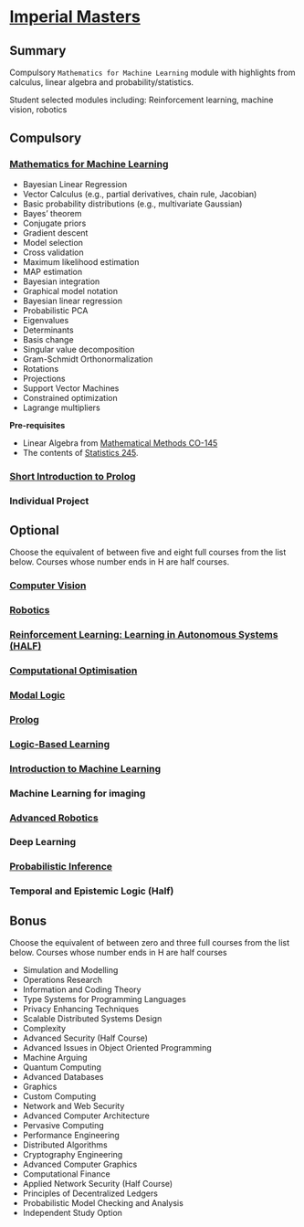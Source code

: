 # [Imperial Masters](http://www.imperial.ac.uk/computing/prospective-students/courses/pg/specialist-degrees/ml/)

## Summary

Compulsory `Mathematics for Machine Learning` module with highlights from calculus, linear algebra and probability/statistics.

Student selected modules including: Reinforcement learning, machine vision, robotics

## Compulsory

### [Mathematics for Machine Learning](http://www.imperial.ac.uk/computing/current-students/courses/496/)

- Bayesian Linear Regression
- Vector Calculus (e.g., partial derivatives, chain rule, Jacobian)
- Basic probability distributions (e.g., multivariate Gaussian)
- Bayes’ theorem
- Conjugate priors
- Gradient descent
- Model selection
- Cross validation
- Maximum likelihood estimation
- MAP estimation
- Bayesian integration
- Graphical model notation
- Bayesian linear regression
- Probabilistic PCA
- Eigenvalues
- Determinants
- Basis change
- Singular value decomposition
- Gram-Schmidt Orthonormalization
- Rotations
- Projections
- Support Vector Machines
- Constrained optimization
- Lagrange multipliers

**Pre-requisites**

- Linear Algebra from [Mathematical Methods CO-145](http://wp.doc.ic.ac.uk/sml/teaching/co-145-mathematical-methods-autumn-2016/)
- The contents of [Statistics 245](http://www.imperial.ac.uk/computing/current-students/courses/245/).

### [Short Introduction to Prolog](http://www.imperial.ac.uk/computing/current-students/courses/534/)

### Individual Project

## Optional

Choose the equivalent of between five and eight full courses from the list below. Courses whose number ends in H are half courses.

### [Computer Vision](http://www.imperial.ac.uk/computing/current-students/courses/316/)

### [Robotics](http://www.imperial.ac.uk/computing/current-students/courses/333/)

### [Reinforcement Learning: Learning in Autonomous Systems (HALF)](http://www.imperial.ac.uk/computing/current-students/courses/424H/)

### [Computational Optimisation](http://www.imperial.ac.uk/computing/current-students/courses/477/)

### [Modal Logic](http://www.imperial.ac.uk/computing/current-students/courses/499H/)

### [Prolog](http://www.imperial.ac.uk/computing/current-students/courses/531/)

### [Logic-Based Learning](http://www.imperial.ac.uk/computing/current-students/courses/304/)

### [Introduction to Machine Learning](http://www.imperial.ac.uk/computing/current-students/courses/395/)

### Machine Learning for imaging

### [Advanced Robotics](http://www.imperial.ac.uk/computing/current-students/courses/433/)

### Deep Learning

### [Probabilistic Inference](http://www.imperial.ac.uk/computing/current-students/courses/493/)

### Temporal and Epistemic Logic (Half)


## Bonus

Choose the equivalent of between zero and three full courses from the list below. Courses whose number ends in H are half courses

 - Simulation and Modelling
 - Operations Research
 - Information and Coding Theory
 - Type Systems for Programming Languages
 - Privacy Enhancing Techniques
 - Scalable Distributed Systems Design
 - Complexity
 - Advanced Security (Half Course)
 - Advanced Issues in Object Oriented Programming
 - Machine Arguing
 - Quantum Computing
 - Advanced Databases
 - Graphics
 - Custom Computing
 - Network and Web Security
 - Advanced Computer Architecture
 - Pervasive Computing
 - Performance Engineering
 - Distributed Algorithms
 - Cryptography Engineering
 - Advanced Computer Graphics
 - Computational Finance
 - Applied Network Security (Half Course)
 - Principles of Decentralized Ledgers
 - Probabilistic Model Checking and Analysis
 - Independent Study Option
